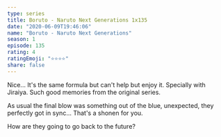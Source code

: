 ```yaml
---
type: series
title: Boruto - Naruto Next Generations 1x135
date: "2020-06-09T19:46:06"
name: "Boruto - Naruto Next Generations"
season: 1
episode: 135
rating: 4
ratingEmoji: "⭐️⭐️⭐️⭐️"
share: false
---
```


Nice... It's the same formula but can't help but enjoy it. Specially with Jiraiya. Such good memories from the original series.

As usual the final blow was something out of the blue, unexpected, they perfectly got in sync... That's a shonen for you.

How are they going to go back to the future?
